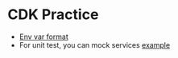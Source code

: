 # CDK Practice
- [Env var format](https://docs.aws.amazon.com/AWSCloudFormation/latest/UserGuide/resources-section-structure.html#resources-section-structure-syntax)
- For unit test, you can mock services [example](https://catalog.workshops.aws/serverless-patterns/en-US/module2/cdk-typescript/test-unit#example-test-get-a-single-user)
